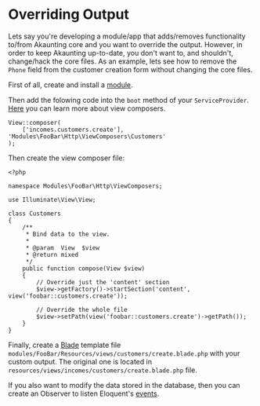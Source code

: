 Overriding Output
=================

Lets say you're developing a module/app that adds/removes functionality to/from Akaunting core and you want to override the output. However, in order to keep Akaunting up-to-date, you don't want to, and shouldn't, change/hack the core files. As an example, lets see how to remove the `Phone` field from the customer creation form without changing the core files.

First of all, create and install a [module](https://akaunting.com/docs/developer-manual/modules).

Then add the folowing code into the `boot` method of your `ServiceProvider`. [Here](https://laravel.com/docs/5.4/views#view-composers) you can learn more about view composers.

```
View::composer(
    ['incomes.customers.create'], 'Modules\FooBar\Http\ViewComposers\Customers'
);
```

Then create the view composer file:

```
<?php

namespace Modules\FooBar\Http\ViewComposers;

use Illuminate\View\View;

class Customers
{
    /**
     * Bind data to the view.
     *
     * @param  View  $view
     * @return mixed
     */
    public function compose(View $view)
    {
        // Override just the 'content' section
        $view->getFactory()->startSection('content', view('foobar::customers.create'));

        // Override the whole file
        $view->setPath(view('foobar::customers.create')->getPath());
    }
}
```

Finally, create a [Blade](https://laravel.com/docs/5.4/blade) template file `modules/FooBar/Resources/views/customers/create.blade.php` with your custom output. The original one is located in `resources/views/incomes/customers/create.blade.php` file.

If you also want to modify the data stored in the database, then you can create an Observer to listen Eloquent's [events](https://laravel.com/docs/5.4/eloquent#events).